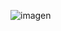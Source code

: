 ![imagen](https://github.com/Greyln/EjercicioLucio01/assets/138951685/9729963f-684c-48c5-bf36-9135df180de2)
